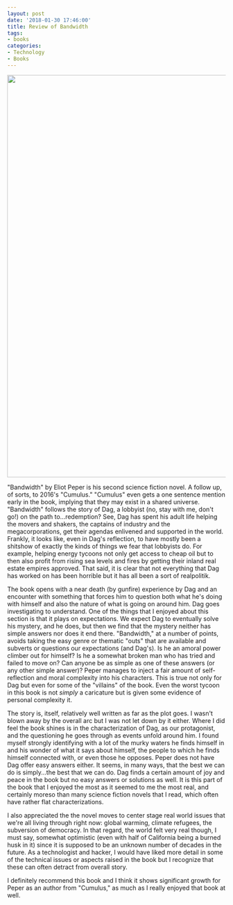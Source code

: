 ```yaml
--- 
layout: post
date: '2018-01-30 17:46:00'
title: Review of Bandwidth
tags: 
- books
categories:
- Technology
- Books
---
```

<p style="text-align:center"><img src="/images/bandidth-cover.jpg" width="600" height="927"></p>

"Bandwidth" by Eliot Peper is his second science fiction novel. A follow up, of sorts, to 2016's "Cumulus." "Cumulus" even gets a one sentence mention early in the book, implying that they may exist in a shared universe. "Bandwidth" follows the story of Dag, a lobbyist (no, stay with me, don't go!) on the path to...redemption? See, Dag has spent his adult life helping the movers and shakers, the captains of industry and the megacorporations, get their agendas enlivened and supported in the world. Frankly, it looks like, even in Dag's reflection, to have mostly been a shitshow of exactly the kinds of things we fear that lobbyists do. For example, helping energy tycoons not only get access to cheap oil but to then also profit from rising sea levels and fires by getting their inland real estate empires approved. That said, it is clear that not everything that Dag has worked on has been horrible but it has all been a sort of realpolitik.

The book opens with a near death (by gunfire) experience by Dag and an encounter with something that forces him to question both what he's doing with himself and also the nature of what is going on around him. Dag goes investigating to understand. One of the things that I enjoyed about this section is that it plays on expectations. We expect Dag to eventually solve his mystery, and he does, but then we find that the mystery neither has simple answers nor does it end there. "Bandwidth," at a number of points, avoids taking the easy genre or thematic "outs" that are available and subverts or questions our expectations (and Dag's). Is he an amoral power climber out for himself? Is he a somewhat broken man who has tried and failed to move on? Can anyone be as simple as one of these answers (or any other simple answer)? Peper manages to inject a fair amount of self-reflection and moral complexity into his characters. This is true not only for Dag but even for some of the "villains" of the book. Even the worst tycoon in this book is not _simply_ a caricature but is given some evidence of personal complexity it.

The story is, itself, relatively well written as far as the plot goes. I wasn't blown away by the overall arc but I was not let down by it either. Where I did feel the book shines is in the characterization of Dag, as our protagonist, and the questioning he goes through as events unfold around him. I found myself strongly identifying with a lot of the murky waters he finds himself in and his wonder of what it says about himself, the people to which he finds himself connected with, or even those he opposes. Peper does not have Dag offer easy answers either. It seems, in many ways, that the best we can do is simply...the best that we can do. Dag finds a certain amount of joy and peace in the book but no easy answers or solutions as well. It is this part of the book that I enjoyed the most as it seemed to me the most real, and certainly moreso than many science fiction novels that I read, which often have rather flat characterizations.

I also appreciated the the novel moves to center stage real world issues that we're all living through right now: global warming, climate refugees, the subversion of democracy. In that regard, the world felt very real though, I must say, somewhat optimistic (even with half of California being a burned husk in it) since it is supposed to be an unknown number of decades in the future. As a technologist and hacker, I would have liked more detail in some of the technical issues or aspects raised in the book but I recognize that these can often detract from overall story.

I definitely recommend this book and I think it shows significant growth for Peper as an author from "Cumulus," as much as I really enjoyed that book at well.